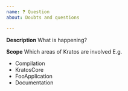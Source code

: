 ```yaml
---
name: ❓ Question
about: Doubts and questions

---
```


**Description**
What is happening?

**Scope**
Which areas of Kratos are involved
E.g.
- Compilation
- KratosCore
- FooApplication
- Documentation


